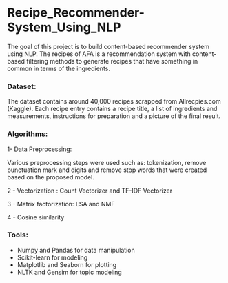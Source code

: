 # Recipe_Recommender-System_Using_NLP

The goal of this project is to build content-based recommender system using NLP. The recipes of AFA is a recommendation system with content-based filtering methods to generate recipes that have something in common in terms of the  ingredients.


### Dataset:

The dataset contains around 40,000 recipes scrapped from Allrecpies.com (Kaggle). Each recipe entry contains a recipe title, a list of ingredients and measurements, instructions for preparation and a picture of the final result.


### Algorithms:

1- Data Preprocessing:

Various preprocessing steps were used such as: tokenization, remove punctuation mark and digits and remove stop words that were created based on the proposed model.

2 - Vectorization : Count Vectorizer and TF-IDF Vectorizer

3 - Matrix factorization: LSA and NMF

4 - Cosine similarity


### Tools:

- Numpy and Pandas for data manipulation
- Scikit-learn for modeling
- Matplotlib and Seaborn for plotting
- NLTK and Gensim for topic modeling
